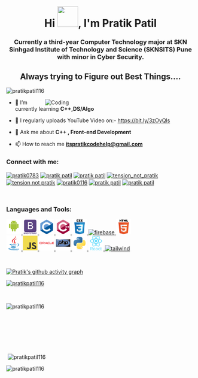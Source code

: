 <img align="right" alt="" width="400" src="https://www.linkedin.com/in/g-sudarshan/detail/background-image/">
<!--img align="right" src="https://raw.githubusercontent.com/akshitagupta15june/akshitagupta15june/master/200w.webp" width="210px" style="max-width:100%;"-->
<h1 align="center">Hi <img src="https://github.com/mitul3737/mitul3737/blob/main/Wave.gif" height="55px" width="55px">, I'm Pratik Patil
<h3 align="center">Currently a third-year Computer Technology major at SKN Sinhgad Institute of Technology and Science (SKNSITS) Pune with minor in Cyber Security.</h3><h2 align="center">Always trying to Figure out Best Things....</h2>

<p align="left"> <img src="https://komarev.com/ghpvc/?username=pratikpatil116&label=Profile%20views&color=0e75b6&style=flat" alt="pratikpatil116" /> </p>
<img align="right" alt="Coding" width="400" src="https://miro.medium.com/max/680/1*IRGHmiGsa16stedQvIaZfw.gif">
  
- 🌱 I’m currently learning **C++,DS/Algo** </br>
- 🎥 I regularly uploads YouTube Video on:-  https://bit.ly/3zOyQls

- 💬 Ask me about **C++ , Front-end Development**

- 📫 How to reach me **itspratikcodehelp@gmail.com**

<h3 align="left">Connect with me:</h3>
<p align="left">
<a href="https://twitter.com/pratik0783" target="blank"><img align="center" src="https://raw.githubusercontent.com/rahuldkjain/github-profile-readme-generator/master/src/images/icons/Social/twitter.svg" alt="pratik0783" height="30" width="40" /></a>
<a href="https://www.linkedin.com/in/pratik-patil-99921a193?lipi=urn%3Ali%3Apage%3Ad_flagship3_profile_view_base_contact_details%3Bafm9npnyRxqVdaVm2m5wXQ%3D%3D" target="blank"><img align="center" src="https://raw.githubusercontent.com/rahuldkjain/github-profile-readme-generator/master/src/images/icons/Social/linked-in-alt.svg" alt="pratik patil" height="30" width="40" /></a>
<a href="https://www.facebook.com/profile.php?id=100008415699101" target="blank"><img align="center" src="https://raw.githubusercontent.com/rahuldkjain/github-profile-readme-generator/master/src/images/icons/Social/facebook.svg" alt="pratik patil" height="30" width="40" /></a>
<a href="https://www.instagram.com/tension_not_pratik/" target="blank"><img align="center" src="https://raw.githubusercontent.com/rahuldkjain/github-profile-readme-generator/master/src/images/icons/Social/instagram.svg" alt="tension_not_pratik" height="30" width="40" /></a>
<a href="https://www.youtube.com/channel/UCL-ApgREG5oNmW7RZdYt1_g" target="blank"><img align="center" src="https://raw.githubusercontent.com/rahuldkjain/github-profile-readme-generator/master/src/images/icons/Social/youtube.svg" alt="tension not pratik" height="30" width="40" /></a>
<a href="https://www.leetcode.com/pratik0116" target="blank"><img align="center" src="https://raw.githubusercontent.com/rahuldkjain/github-profile-readme-generator/master/src/images/icons/Social/leet-code.svg" alt="pratik0116" height="30" width="40" /></a>
  <a href="https://www.hackerrank.com/pratik_chalisga1?hr_r=1" target="blank"><img align="center" src="https://raw.githubusercontent.com/rahuldkjain/github-profile-readme-generator/master/src/images/icons/Social/hackerrank.svg" alt="pratik patil" height="30" width="40" /></a> 
<a href="https://auth.geeksforgeeks.org/user/pratikchalisgaon/practice/" target="blank"><img align="center" src="https://raw.githubusercontent.com/rahuldkjain/github-profile-readme-generator/master/src/images/icons/Social/geeks-for-geeks.svg" alt="pratik patil" height="30" width="40" /></a> 
</p> </br>


<h3 align="left">Languages and Tools:</h3>
<p align="left"> <a href="https://developer.android.com" target="_blank"> <img src="https://raw.githubusercontent.com/devicons/devicon/master/icons/android/android-original-wordmark.svg" alt="android" width="40" height="40"/> </a>
  <a href="https://getbootstrap.com" target="_blank"> <img src="https://raw.githubusercontent.com/devicons/devicon/master/icons/bootstrap/bootstrap-plain-wordmark.svg" alt="bootstrap" width="40" height="40"/> </a>
  <a href="https://www.cprogramming.com/" target="_blank"> <img src="https://raw.githubusercontent.com/devicons/devicon/master/icons/c/c-original.svg" alt="c" width="40" height="40"/> </a> <a href="https://www.w3schools.com/cpp/" target="_blank"> <img src="https://raw.githubusercontent.com/devicons/devicon/master/icons/cplusplus/cplusplus-original.svg" alt="cplusplus" width="40" height="40"/> </a> 
  <a href="https://www.w3schools.com/css/" target="_blank"> <img src="https://raw.githubusercontent.com/devicons/devicon/master/icons/css3/css3-original-wordmark.svg" alt="css3" width="40" height="40"/> </a>
    <a href="https://firebase.google.com/" target="_blank"> <img src="https://www.vectorlogo.zone/logos/firebase/firebase-icon.svg" alt="firebase" width="40" height="40"/> </a> 
  <a href="https://www.w3.org/html/" target="_blank"> <img src="https://raw.githubusercontent.com/devicons/devicon/master/icons/html5/html5-original-wordmark.svg" alt="html5" width="40" height="40"/> </a> </br>
  <a href="https://www.java.com" target="_blank"> <img src="https://raw.githubusercontent.com/devicons/devicon/master/icons/java/java-original.svg" alt="java" width="40" height="40"/> </a> 
  <a href="https://developer.mozilla.org/en-US/docs/Web/JavaScript" target="_blank"> <img src="https://raw.githubusercontent.com/devicons/devicon/master/icons/javascript/javascript-original.svg" alt="javascript" width="40" height="40"/> </a> 
  <a href="https://www.oracle.com/" target="_blank"> <img src="https://raw.githubusercontent.com/devicons/devicon/master/icons/oracle/oracle-original.svg" alt="oracle" width="40" height="40"/> </a> 
  <a href="https://www.php.net" target="_blank"> <img src="https://raw.githubusercontent.com/devicons/devicon/master/icons/php/php-original.svg" alt="php" width="40" height="40"/> </a>
  <a href="https://www.python.org" target="_blank"> <img src="https://raw.githubusercontent.com/devicons/devicon/master/icons/python/python-original.svg" alt="python" width="40" height="40"/> </a> 
  <a href="https://reactjs.org/" target="_blank"> <img src="https://raw.githubusercontent.com/devicons/devicon/master/icons/react/react-original-wordmark.svg" alt="react" width="40" height="40"/> </a>
  <a href="https://tailwindcss.com/" target="_blank"> <img src="https://www.vectorlogo.zone/logos/tailwindcss/tailwindcss-icon.svg" alt="tailwind" width="40" height="40"/> </a> </p> </br> 


[![Pratik's github activity graph](https://activity-graph.herokuapp.com/graph?username=Pratikpatil116&theme=xcode)](https://git.io/Pratikpatil116)

<p align="left"> <a href="https://github.com/ryo-ma/github-profile-trophy"><img src="https://github-profile-trophy.vercel.app/?username=pratikpatil116" alt="pratikpatil116" /></a> </p></br>

<p><img align="left" src="https://github-readme-stats.vercel.app/api/top-langs?username=pratikpatil116&show_icons=true&locale=en&layout=compact&theme=tokyonight" alt="pratikpatil116" /></p> </br></br></br></br></br></br></br>

<p>&nbsp;<img align="center" src="https://github-readme-stats.vercel.app/api?username=pratikpatil116&show_icons=true&locale=en&theme=tokyonight" alt="pratikpatil116" /></p>
<p><img align="left" src="https://github-readme-streak-stats.herokuapp.com/?user=pratikpatil116&theme=tokyonight" alt="pratikpatil116" /></p>


